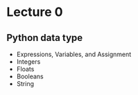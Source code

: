 # Lecture 0

## Python data type

- Expressions, Variables, and Assignment
- Integers
- Floats
- Booleans
- String

